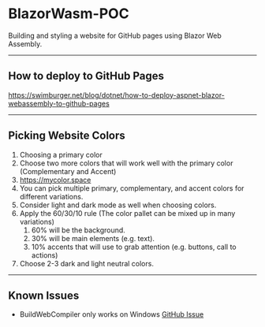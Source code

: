 # BlazorWasm-POC

Building and styling a website for GitHub pages using Blazor Web Assembly.

---

## How to deploy to GitHub Pages

https://swimburger.net/blog/dotnet/how-to-deploy-aspnet-blazor-webassembly-to-github-pages

---

## Picking Website Colors

1. Choosing a primary color
1. Choose two more colors that will work well with the primary color (Complementary and Accent)
1. <https://mycolor.space>
1. You can pick multiple primary, complementary, and accent colors for different variations.
1. Consider light and dark mode as well when choosing colors.
1. Apply the 60/30/10 rule (The color pallet can be mixed up in many variations)
   1. 60% will be the background.
   1. 30% will be main elements (e.g. text).
   1. 10% accents that will use to grab attention (e.g. buttons, call to actions)
1. Choose 2-3 dark and light neutral colors.

---

## Known Issues

* BuildWebCompiler only works on Windows [GitHub Issue](https://github.com/madskristensen/WebCompiler/issues/364)
